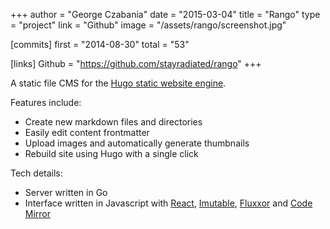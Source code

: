 +++
author = "George Czabania"
date = "2015-03-04"
title = "Rango"
type = "project"
link = "Github"
image = "/assets/rango/screenshot.jpg"

[commits]
    first = "2014-08-30"
    total = "53"

[links]
    Github = "https://github.com/stayradiated/rango"
+++

A static file CMS for the [Hugo static website engine](http://gohugo.io).

Features include:

- Create new markdown files and directories
- Easily edit content frontmatter
- Upload images and automatically generate thumbnails
- Rebuild site using Hugo with a single click

Tech details:

- Server written in Go
- Interface written in Javascript with
  [React](https://www.npmjs.org/package/react),
  [Imutable](https://www.npmjs.org/package/imutable),
  [Fluxxor](https://www.npmjs.org/package/fluxxor)
  and
  [Code Mirror](https://www.npmjs.org/package/codemirror)
